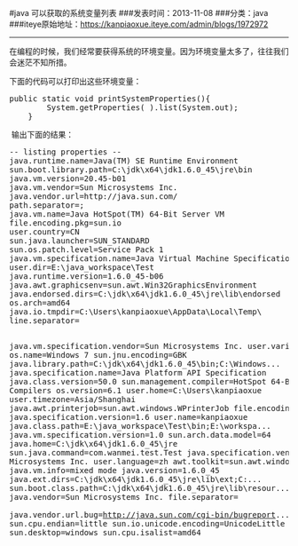#java 可以获取的系统变量列表
###发表时间：2013-11-08
###分类：java
###iteye原始地址：<a href="https://kanpiaoxue.iteye.com/admin/blogs/1972972" target="_blank">https://kanpiaoxue.iteye.com/admin/blogs/1972972</a>

---

<div class="iteye-blog-content-contain" style="font-size: 14px;"> 
 <p>在编程的时候，我们经常要获得系统的环境变量。因为环境变量太多了，往往我们会迷茫不知所措。</p> 
 <p>下面的代码可以打印出这些环境变量：</p> 
 <pre name="code" class="java">public static void printSystemProperties(){
		System.getProperties( ).list(System.out);
	}</pre> 
 <p>&nbsp;输出下面的结果：</p> 
 <pre name="code" class="java">-- listing properties --
java.runtime.name=Java(TM) SE Runtime Environment
sun.boot.library.path=C:\jdk\x64\jdk1.6.0_45\jre\bin
java.vm.version=20.45-b01
java.vm.vendor=Sun Microsystems Inc.
java.vendor.url=http://java.sun.com/
path.separator=;
java.vm.name=Java HotSpot(TM) 64-Bit Server VM
file.encoding.pkg=sun.io
user.country=CN
sun.java.launcher=SUN_STANDARD
sun.os.patch.level=Service Pack 1
java.vm.specification.name=Java Virtual Machine Specification
user.dir=E:\java_workspace\Test
java.runtime.version=1.6.0_45-b06
java.awt.graphicsenv=sun.awt.Win32GraphicsEnvironment
java.endorsed.dirs=C:\jdk\x64\jdk1.6.0_45\jre\lib\endorsed
os.arch=amd64
java.io.tmpdir=C:\Users\kanpiaoxue\AppData\Local\Temp\
line.separator=

java.vm.specification.vendor=Sun Microsystems Inc.
user.variant=
os.name=Windows 7
sun.jnu.encoding=GBK
java.library.path=C:\jdk\x64\jdk1.6.0_45\bin;C:\Windows...
java.specification.name=Java Platform API Specification
java.class.version=50.0
sun.management.compiler=HotSpot 64-Bit Tiered Compilers
os.version=6.1
user.home=C:\Users\kanpiaoxue
user.timezone=Asia/Shanghai
java.awt.printerjob=sun.awt.windows.WPrinterJob
file.encoding=UTF-8
java.specification.version=1.6
user.name=kanpiaoxue
java.class.path=E:\java_workspace\Test\bin;E:\workspa...
java.vm.specification.version=1.0
sun.arch.data.model=64
java.home=C:\jdk\x64\jdk1.6.0_45\jre
sun.java.command=com.wanmei.test.Test
java.specification.vendor=Sun Microsystems Inc.
user.language=zh
awt.toolkit=sun.awt.windows.WToolkit
java.vm.info=mixed mode
java.version=1.6.0_45
java.ext.dirs=C:\jdk\x64\jdk1.6.0_45\jre\lib\ext;C:...
sun.boot.class.path=C:\jdk\x64\jdk1.6.0_45\jre\lib\resour...
java.vendor=Sun Microsystems Inc.
file.separator=\
java.vendor.url.bug=http://java.sun.com/cgi-bin/bugreport...
sun.cpu.endian=little
sun.io.unicode.encoding=UnicodeLittle
sun.desktop=windows
sun.cpu.isalist=amd64</pre> 
 <p>&nbsp;</p> 
</div>